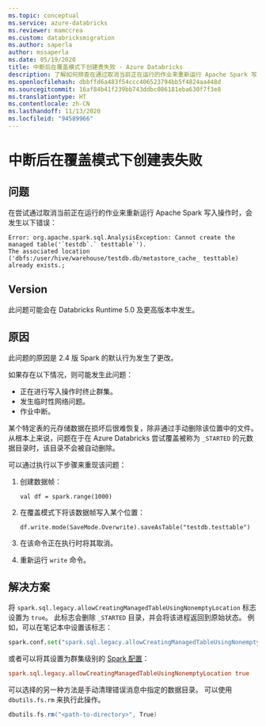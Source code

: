```yaml
---
ms.topic: conceptual
ms.service: azure-databricks
ms.reviewer: mamccrea
ms.custom: databricksmigration
ms.author: saperla
author: mssaperla
ms.date: 05/19/2020
title: 中断后在覆盖模式下创建表失败 - Azure Databricks
description: 了解如何排查在通过取消当前正在运行的作业来重新运行 Apache Spark 写入操作时发生的故障。
ms.openlocfilehash: dbbffd6a483f54ccc406523794bb5f4824aa448d
ms.sourcegitcommit: 16af84b41f239bb743ddbc086181eba630f7f3e8
ms.translationtype: HT
ms.contentlocale: zh-CN
ms.lasthandoff: 11/13/2020
ms.locfileid: "94589966"
---
```

# <a name="create-table-in-overwrite-mode-fails-when-interrupted"></a>中断后在覆盖模式下创建表失败

## <a name="problem"></a>问题

在尝试通过取消当前正在运行的作业来重新运行 Apache Spark 写入操作时，会发生以下错误：

```console
Error: org.apache.spark.sql.AnalysisException: Cannot create the managed table('`testdb`.` testtable`').
The associated location ('dbfs:/user/hive/warehouse/testdb.db/metastore_cache_ testtable) already exists.;
```

## <a name="version"></a>Version

此问题可能会在 Databricks Runtime 5.0 及更高版本中发生。

## <a name="cause"></a>原因

此问题的原因是 2.4 版 Spark 的默认行为发生了更改。

如果存在以下情况，则可能发生此问题：

* 正在进行写入操作时终止群集。
* 发生临时性网络问题。
* 作业中断。

某个特定表的元存储数据在损坏后很难恢复，除非通过手动删除该位置中的文件。 从根本上来说，问题在于在 Azure Databricks 尝试覆盖被称为 `_STARTED` 的元数据目录时，该目录不会被自动删除。

可以通过执行以下步骤来重现该问题：

1. 创建数据帧：

   `val df = spark.range(1000)`

2. 在覆盖模式下将该数据帧写入某个位置：

   `df.write.mode(SaveMode.Overwrite).saveAsTable("testdb.testtable")`

3. 在该命令正在执行时将其取消。
4. 重新运行 `write` 命令。

## <a name="solution"></a>解决方案

将 `spark.sql.legacy.allowCreatingManagedTableUsingNonemptyLocation` 标志设置为 `true`。 此标志会删除 `_STARTED` 目录，并会将该进程返回到原始状态。
例如，可以在笔记本中设置该标志：

```python
spark.conf.set("spark.sql.legacy.allowCreatingManagedTableUsingNonemptyLocation","true")
```

或者可以将其设置为群集级别的 [Spark 配置](/databricks/clusters/configure#spark-config)：

```ini
spark.sql.legacy.allowCreatingManagedTableUsingNonemptyLocation true
```

可以选择的另一种方法是手动清理错误消息中指定的数据目录。 可以使用 `dbutils.fs.rm` 来执行此操作。

```scala
dbutils.fs.rm("<path-to-directory>", True)
```